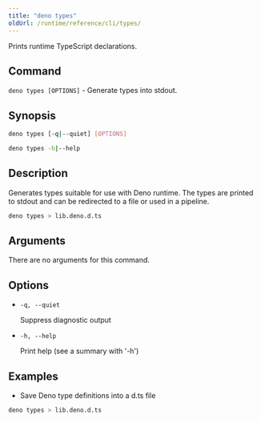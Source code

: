 ```yaml
---
title: "deno types"
oldUrl: /runtime/reference/cli/types/
---
```


Prints runtime TypeScript declarations.

## Command

`deno types [OPTIONS]` - Generate types into stdout.

## Synopsis

```bash
deno types [-q|--quiet] [OPTIONS]

deno types -h|--help
```

## Description

Generates types suitable for use with Deno runtime. The types are printed to
stdout and can be redirected to a file or used in a pipeline.

```bash
deno types > lib.deno.d.ts
```

## Arguments

There are no arguments for this command.

## Options

- `-q, --quiet`

  Suppress diagnostic output

- `-h, --help`

  Print help (see a summary with '-h')

## Examples

- Save Deno type definitions into a d.ts file

```bash
deno types > lib.deno.d.ts
```
